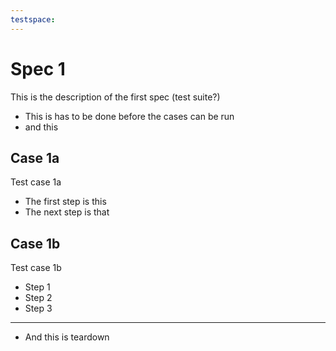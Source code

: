 ```yaml
---
testspace:
---
```


# Spec 1
This is the description of the first spec (test suite?)

* This is has to be done before the cases can be run
* and this

## Case 1a
Test case 1a
* The first step is this
* The next step is that


## Case 1b
Test case 1b
* Step 1
* Step 2
* Step 3

---

- And this is teardown
